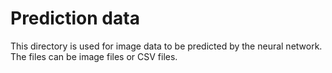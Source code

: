 # Prediction data

This directory is used for image data to be predicted by the neural network. The files can be image files or CSV files.
